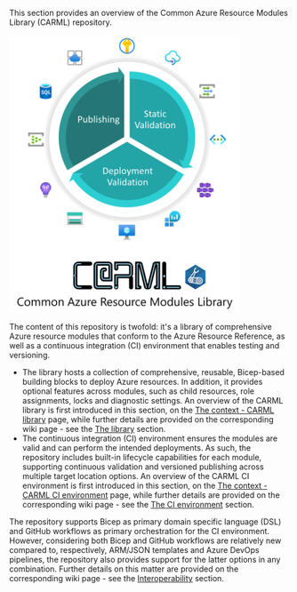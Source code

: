 This section provides an overview of the Common Azure Resource Modules Library (CARML) repository.

<img src="./media/Context/CARML_overview.png" alt="CARML overview" height="500">

The content of this repository is twofold: it's a library of comprehensive Azure resource modules that conform to the Azure Resource Reference, as well as a continuous integration (CI) environment that enables testing and versioning.

- The library hosts a collection of comprehensive, reusable, Bicep-based building blocks to deploy Azure resources. In addition, it provides optional features across modules, such as child resources, role assignments, locks and diagnostic settings. An overview of the CARML library is first introduced in this section, on the [The context - CARML library](./The%20context%20-%20CARML%20library.md) page, while further details are provided on the corresponding wiki page - see the [The library](./The%20library.md) section.
- The continuous integration (CI) environment ensures the modules are valid and can perform the intended deployments. As such, the repository includes built-in lifecycle capabilities for each module, supporting continuous validation and versioned publishing across multiple target location options. An overview of the CARML CI environment is first introduced in this section, on the [The context - CARML CI environment](./The%20context%20-%20CARML%20CI%20environment.md) page, while further details are provided on the corresponding wiki page - see the [The CI environment](./The%20CI%20environment.md) section.

The repository supports Bicep as primary domain specific language (DSL) and GitHub workflows as primary orchestration for the CI environment. However, considering both Bicep and GitHub workflows are relatively new compared to, respectively, ARM/JSON templates and Azure DevOps pipelines, the repository also provides support for the latter options in any combination. Further details on this matter are provided on the corresponding wiki page - see the [Interoperability](./Interoperability.md) section.
